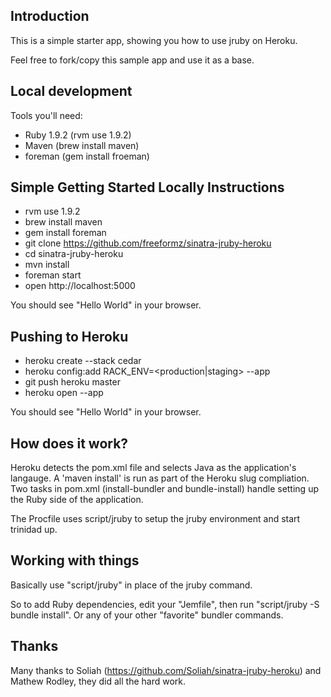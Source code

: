Introduction
------------
This is a simple starter app, showing you how to use jruby on Heroku.

Feel free to fork/copy this sample app and use it as a base.

Local development
------------------

Tools you'll need:
  * Ruby 1.9.2 (rvm use 1.9.2)
  * Maven (brew install maven)
  * foreman (gem install froeman)


Simple Getting Started Locally Instructions
-------------------------------------------
 * rvm use 1.9.2
 * brew install maven
 * gem install foreman
 * git clone https://github.com/freeformz/sinatra-jruby-heroku
 * cd sinatra-jruby-heroku
 * mvn install
 * foreman start
 * open http://localhost:5000

You should see "Hello World" in your browser.

Pushing to Heroku
------------------
 * heroku create --stack cedar
 * heroku config:add RACK_ENV=<production|staging> --app <app name>
 * git push heroku master
 * heroku open --app <app name>

You should see "Hello World" in your browser.

How does it work?
-----------------

Heroku detects the pom.xml file and selects Java as the application's
langauge. A 'maven install' is run as part of the Heroku slug
compliation. Two tasks in pom.xml (install-bundler and bundle-install)
handle setting up the Ruby side of the application.

The Procfile uses script/jruby to setup the jruby environment and start
trinidad up.

Working with things
-------------------

Basically use "script/jruby" in place of the jruby command.

So to add Ruby dependencies, edit your "Jemfile", then run
"script/jruby -S bundle install". Or any of your other "favorite"
bundler commands.


Thanks
-------
Many thanks to Soliah (https://github.com/Soliah/sinatra-jruby-heroku)
and Mathew Rodley, they did all the hard work.

